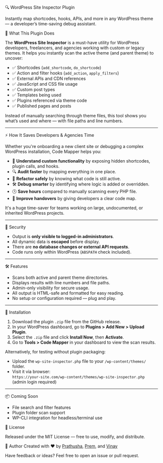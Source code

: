  🔍 WordPress Site Inspector Plugin

Instantly map shortcodes, hooks, APIs, and more in any WordPress theme — a developer’s time-saving debug assistant.

 🧠 What This Plugin Does

The **WordPress Site Inspector** is a must-have utility for WordPress developers, freelancers, and agencies working with custom or legacy themes. It helps you instantly scan the active theme (and parent theme) to uncover:

- ✅ Shortcodes (`add_shortcode`, `do_shortcode`)
- ✅ Action and filter hooks (`add_action`, `apply_filters`)
- ✅ External APIs and CDN references
- ✅ JavaScript and CSS file usage
- ✅ Custom post types
- ✅ Templates being used
- ✅ Plugins referenced via theme code
- ✅ Published pages and posts

Instead of manually searching through theme files, this tool shows you what’s used and where — with file paths and line numbers.

---

⚡ How It Saves Developers & Agencies Time

Whether you're onboarding a new client site or debugging a complex WordPress installation, Code Mapper helps you:

- 🧩 **Understand custom functionality** by exposing hidden shortcodes, plugin calls, and hooks.
- 🔍 **Audit faster** by mapping everything in one place.
- 🔧 **Refactor safely** by knowing what code is still active.
- 🛠️ **Debug smarter** by identifying where logic is added or overridden.
- 🕓 **Save hours** compared to manually scanning every PHP file.
- 📁 **Improve handovers** by giving developers a clear code map.

It's a huge time-saver for teams working on large, undocumented, or inherited WordPress projects.

---

 🔐 Security

- Output is **only visible to logged-in administrators**.
- All dynamic data is **escaped** before display.
- There are **no database changes or external API requests**.
- Code runs only within WordPress (`ABSPATH` check included).

---

 🛠 Features

- Scans both active and parent theme directories.
- Displays results with line numbers and file paths.
- Admin-only visibility for secure usage.
- All output is HTML-safe and formatted for easy reading.
- No setup or configuration required — plug and play.

---

 🚀 Installation

1. Download the plugin `.zip` file from the GitHub release.
2. In your WordPress dashboard, go to **Plugins > Add New > Upload Plugin**.
3. Select the `.zip` file and click **Install Now**, then **Activate**.
4. Go to **Tools > Code Mapper** in your dashboard to view the scan results.

Alternatively, for testing without plugin packaging:

- Upload the `wp-site-inspector.php` file to your `/wp-content/themes/` folder.
- Visit it via browser:  
  `https://your-site.com/wp-content/themes/wp-site-inspector.php`  
  (admin login required)

---

 📦 Coming Soon
 
- File search and filter features  
- Plugin folder scan support  
- WP-CLI integration for headless/terminal use


 📃 License

Released under the MIT License — free to use, modify, and distribute.



 🙌 Author
Created with ❤️ by [Prathusha](https://github.com/prathushan), [Prem](https://github.com/PremKumar-Softscripts), and [Vinay](https://github.com/v-i-nay) 
 

Have feedback or ideas? Feel free to open an issue or pull request.

